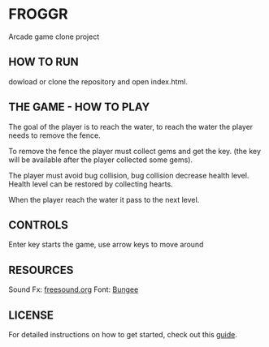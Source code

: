 FROGGR
=======
Arcade game clone project



HOW TO RUN
---------- 
dowload or clone the repository and open index.html.



THE GAME - HOW TO PLAY
-----------------------
The goal of the player is to reach the water, to reach the water the player needs to remove the fence.

To remove the fence the player must collect gems and get the key.
(the key will be available after the player collected some gems).

The player must avoid bug collision, bug collision decrease health level. Health level can be restored by collecting hearts.

When the player reach the water it pass to the next level.


CONTROLS
--------
Enter key starts the game, 
use arrow keys to move around



RESOURCES 
---------
Sound Fx: [freesound.org](https://freesound.org)
Font: [Bungee](https://fonts.google.com/specimen/Bungee)

LICENSE
-------

For detailed instructions on how to get started, check out this [guide](https://docs.google.com/document/d/1v01aScPjSWCCWQLIpFqvg3-vXLH2e8_SZQKC8jNO0Dc/pub?embedded=true).
